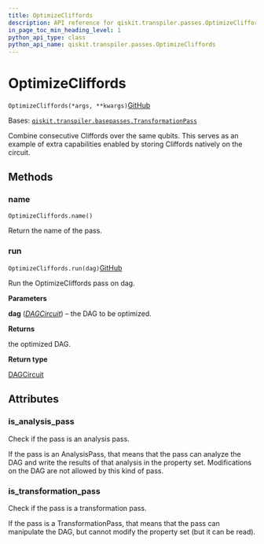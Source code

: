 ```yaml
---
title: OptimizeCliffords
description: API reference for qiskit.transpiler.passes.OptimizeCliffords
in_page_toc_min_heading_level: 1
python_api_type: class
python_api_name: qiskit.transpiler.passes.OptimizeCliffords
---
```


# OptimizeCliffords

<span id="qiskit.transpiler.passes.OptimizeCliffords" />

`OptimizeCliffords(*args, **kwargs)`[GitHub](https://github.com/qiskit/qiskit/tree/stable/0.41/qiskit/transpiler/passes/optimization/optimize_cliffords.py "view source code")

Bases: [`qiskit.transpiler.basepasses.TransformationPass`](qiskit.transpiler.TransformationPass "qiskit.transpiler.basepasses.TransformationPass")

Combine consecutive Cliffords over the same qubits. This serves as an example of extra capabilities enabled by storing Cliffords natively on the circuit.

## Methods

### name

<span id="qiskit.transpiler.passes.OptimizeCliffords.name" />

`OptimizeCliffords.name()`

Return the name of the pass.

### run

<span id="qiskit.transpiler.passes.OptimizeCliffords.run" />

`OptimizeCliffords.run(dag)`[GitHub](https://github.com/qiskit/qiskit/tree/stable/0.41/qiskit/transpiler/passes/optimization/optimize_cliffords.py "view source code")

Run the OptimizeCliffords pass on dag.

**Parameters**

**dag** ([*DAGCircuit*](qiskit.dagcircuit.DAGCircuit "qiskit.dagcircuit.DAGCircuit")) – the DAG to be optimized.

**Returns**

the optimized DAG.

**Return type**

[DAGCircuit](qiskit.dagcircuit.DAGCircuit "qiskit.dagcircuit.DAGCircuit")

## Attributes

<span id="qiskit.transpiler.passes.OptimizeCliffords.is_analysis_pass" />

### is\_analysis\_pass

Check if the pass is an analysis pass.

If the pass is an AnalysisPass, that means that the pass can analyze the DAG and write the results of that analysis in the property set. Modifications on the DAG are not allowed by this kind of pass.

<span id="qiskit.transpiler.passes.OptimizeCliffords.is_transformation_pass" />

### is\_transformation\_pass

Check if the pass is a transformation pass.

If the pass is a TransformationPass, that means that the pass can manipulate the DAG, but cannot modify the property set (but it can be read).

